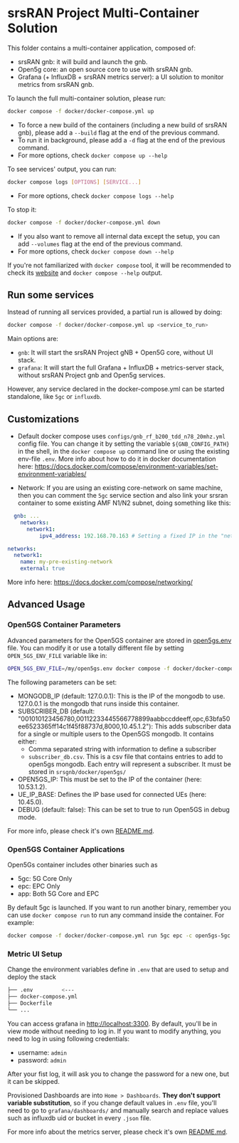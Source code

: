 # srsRAN Project Multi-Container Solution

This folder contains a multi-container application, composed of:

- srsRAN gnb: it will build and launch the gnb.
- Open5g core: an open source core to use with srsRAN gnb.
- Grafana (+ InfluxDB + srsRAN metrics server): a UI solution to monitor metrics from srsRAN gnb.

To launch the full multi-container solution, please run:

```bash
docker compose -f docker/docker-compose.yml up
```

- To force a new build of the containers (including a new build of srsRAN gnb), please add a `--build` flag at the end of the previous command.
- To run it in background, please add a `-d` flag at the end of the previous command.
- For more options, check `docker compose up --help`

To see services' output, you can run:

```bash
docker compose logs [OPTIONS] [SERVICE...]
```

- For more options, check `docker compose logs --help`

To stop it:

```bash
docker compose -f docker/docker-compose.yml down
```

- If you also want to remove all internal data except the setup, you can add `--volumes` flag at the end of the previous command.
- For more options, check `docker compose down --help`

If you're not familiarized with `docker compose` tool, it will be recommended to check its [website](https://docs.docker.com/compose/) and `docker compose --help` output.

## Run some services

Instead of running all services provided, a partial run is allowed by doing:

```bash
docker compose -f docker/docker-compose.yml up <service_to_run>
```

Main options are:

- `gnb`: It will start the srsRAN Project gNB + Open5G core, without UI stack.
- `grafana`: It will start the full Grafana + InfluxDB + metrics-server stack, without srsRAN Project gnb and Open5g services.

However, any service declared in the docker-compose.yml can be started standalone, like `5gc` or `influxdb`.

## Customizations

- Default docker compose uses `configs/gnb_rf_b200_tdd_n78_20mhz.yml` config file. You can change it by setting the variable `${GNB_CONFIG_PATH}` in the shell, in the `docker compose up` command line or using the existing env-file `.env`. More info about how to do it in docker documentation here: <https://docs.docker.com/compose/environment-variables/set-environment-variables/>

- Network: If you are using an existing core-network on same machine, then you can comment the `5gc` service section and also link your srsran container to some existing AMF N1/N2 subnet, doing something like this:

```yml
  gnb: ...
    networks:
      network1:
          ipv4_address: 192.168.70.163 # Setting a fixed IP in the "network1" net

networks:
  network1:
    name: my-pre-existing-network
    external: true
```

More info here: <https://docs.docker.com/compose/networking/>

## Advanced Usage

### Open5GS Container Parameters

Advanced parameters for the Open5GS container are stored in [open5gs.env](open5gs/open5gs.env) file. You can modify it or use a totally different file by setting `OPEN_5GS_ENV_FILE` variable like in:

```bash
OPEN_5GS_ENV_FILE=/my/open5gs.env docker compose -f docker/docker-compose.yml up 5gc
```

The following parameters can be set:

- MONGODB_IP (default: 127.0.0.1): This is the IP of the mongodb to use. 127.0.0.1 is the mongodb that runs inside this container.
- SUBSCRIBER_DB (default: "001010123456780,00112233445566778899aabbccddeeff,opc,63bfa50ee6523365ff14c1f45f88737d,8000,10.45.1.2"): This adds subscriber data for a single or multiple users to the Open5GS mongodb. It contains either:
  - Comma separated string with information to define a subscriber
  - `subscriber_db.csv`. This is a csv file that contains entries to add to open5gs mongodb. Each entry will represent a subscriber. It must be stored in `srsgnb/docker/open5gs/`
- OPEN5GS_IP: This must be set to the IP of the container (here: 10.53.1.2).
- UE_IP_BASE: Defines the IP base used for connected UEs (here: 10.45.0).
- DEBUG (default: false): This can be set to true to run Open5GS in debug mode.

For more info, please check it's own [README.md](open5gs/README.md).

### Open5GS Container Applications

Open5Gs container includes other binaries such as

- 5gc: 5G Core Only
- epc: EPC Only
- app: Both 5G Core and EPC

By default 5gc is launched. If you want to run another binary, remember you can use `docker compose run` to run any command inside the container. For example:

```bash
docker compose -f docker/docker-compose.yml run 5gc epc -c open5gs-5gc.yml
```

### Metric UI Setup

Change the environment variables define in `.env` that are used to setup and deploy the stack

```bash
├── .env         <---
├── docker-compose.yml
├── Dockerfile
└── ...
```

You can access grafana in <http://localhost:3300>. By default, you'll be in view mode without needing to log in. If you want to modify anything, you need to log in using following credentials:

- username: `admin`
- password: `admin`

After your fist log, it will ask you to change the password for a new one, but it can be skipped.

Provisioned Dashboards are into `Home > Dashboards`. **They don't support variable substitution**, so if you change default values in `.env` file, you'll need to go to `grafana/dashboards/` and manually search and replace values such as influxdb uid or bucket in every `.json` file.

For more info about the metrics server, please check it's own [README.md](metrics_server/README.md).

